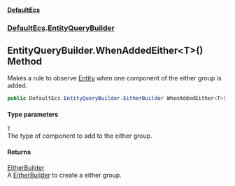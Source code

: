 #### [DefaultEcs](DefaultEcs.md 'DefaultEcs')
### [DefaultEcs](DefaultEcs.md#DefaultEcs 'DefaultEcs').[EntityQueryBuilder](EntityQueryBuilder.md 'DefaultEcs.EntityQueryBuilder')
## EntityQueryBuilder.WhenAddedEither&lt;T&gt;() Method
Makes a rule to observe [Entity](Entity.md 'DefaultEcs.Entity') when one component of the either group is added.  
```csharp
public DefaultEcs.EntityQueryBuilder.EitherBuilder WhenAddedEither<T>();
```
#### Type parameters
<a name='DefaultEcs_EntityQueryBuilder_WhenAddedEither_T_()_T'></a>
`T`  
The type of component to add to the either group.
  
#### Returns
[EitherBuilder](EntityQueryBuilder_EitherBuilder.md 'DefaultEcs.EntityQueryBuilder.EitherBuilder')  
A [EitherBuilder](EntityQueryBuilder_EitherBuilder.md 'DefaultEcs.EntityQueryBuilder.EitherBuilder') to create a either group.
